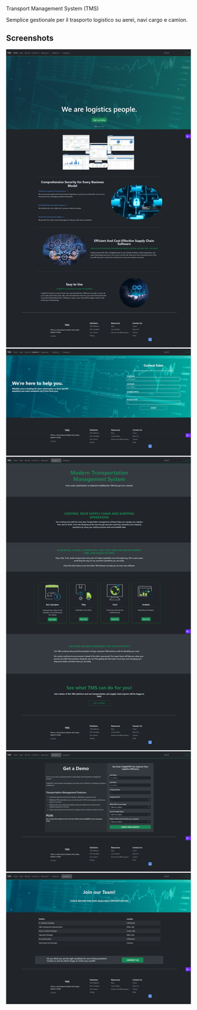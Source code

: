 Transport Management System (TMS)

Semplice gestionale per il trasporto logistico su aerei, navi cargo e camion.

## Screenshots

![alt text](trsy-screen\homepage.jpeg)
![alt text](trsy-screen\contact-us.jpeg)
![alt text](trsy-screen\platform.jpeg)
![alt text](trsy-screen\get-demo.jpeg)
![alt text](trsy-screen\careers.jpeg)